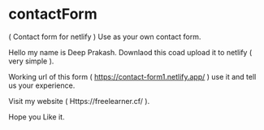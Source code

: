 # contactForm
( Contact form for netlify ) Use as your own contact form.

Hello my name is Deep Prakash.
Downlaod this coad upload it to netlify ( very simple ).

Working url of this form ( https://contact-form1.netlify.app/ ) use it and tell us your experience.

Visit my website ( Https://freelearner.cf/ ).


Hope you Like it.
